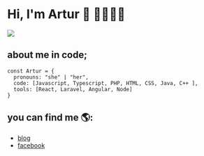 # Hi, I'm Artur 👋 👨‍🦱🧑‍💻
<img src="https://github.com/Artur2000LP/Artur2000LP/assets/113075481/b2f5a018-7d0b-4ec1-aebe-7292a2ea66fb"  style=" display: felx;  flex: right">

## about me in code;
```JS
const Artur = {
  pronouns: "she" | "her",
  code: [Javascript, Typescript, PHP, HTML, CSS, Java, C++ ],
  tools: [React, Laravel, Angular, Node]
}
```
## you can find me 🌎:
   - [blog](https://github.com/Artur2000LP)
   - [facebook](https://www.facebook.com/ruhiartur.ltnaprras?mibextid=ZbWKwL)


<!--
**Artur2000LP/Artur2000LP** is a ✨ _special_ ✨ repository because its `README.md` (this file) appears on your GitHub profile.

Here are some ideas to get you started:

- 🔭 I’m currently working on ...
- 🌱 I’m currently learning ...
- 👯 I’m looking to collaborate on ...
- 🤔 I’m looking for help with ...
- 💬 Ask me about ...
- 📫 How to reach me: ...
- 😄 Pronouns: ...
- ⚡ Fun fact: ...
-->
